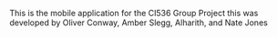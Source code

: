 This is the mobile application for the CI536 Group Project
this was developed by Oliver Conway, Amber Slegg, Alharith, and Nate Jones
